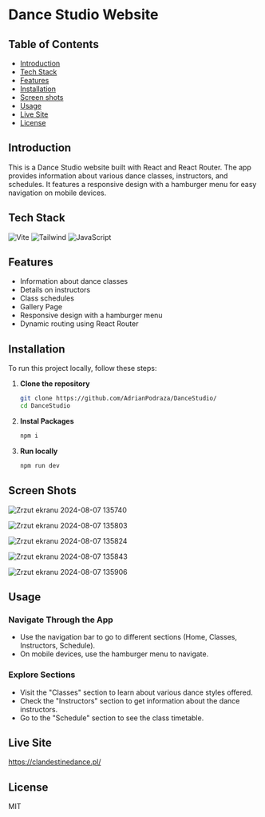 # Dance Studio Website

## Table of Contents

- [Introduction](#introduction)
- [Tech Stack](#tech-stack)
- [Features](#features)
- [Installation](#installation)
- [Screen shots](#screen-shots)
- [Usage](#usage)
- [Live Site](#live-site)
- [License](#license)

## Introduction

This is a Dance Studio website built with React and React Router. The app provides information about various dance classes, instructors, and schedules. It features a responsive design with a hamburger menu for easy navigation on mobile devices.

## Tech Stack

![Vite](https://img.shields.io/badge/Vite-B73BFE?style=for-the-badge&logo=vite&logoColor=FFD62E)
![Tailwind](https://img.shields.io/badge/Tailwind_CSS-38B2AC?style=for-the-badge&logo=tailwind-css&logoColor=white)
![JavaScript](https://img.shields.io/badge/JavaScript-323330?style=for-the-badge&logo=javascript&logoColor=F7DF1E)

## Features

- Information about dance classes
- Details on instructors
- Class schedules
- Gallery Page
- Responsive design with a hamburger menu
- Dynamic routing using React Router

## Installation

To run this project locally, follow these steps:

1. **Clone the repository**
   ```bash
   git clone https://github.com/AdrianPodraza/DanceStudio/
   cd DanceStudio
   ```
2. **Instal Packages**
   ```bash
   npm i
   ```
3. **Run locally**
   ```bash
   npm run dev
   ```
## Screen Shots

![Zrzut ekranu 2024-08-07 135740](https://github.com/user-attachments/assets/a216e316-2616-4cc1-9753-12d2e6a8bcaf)

![Zrzut ekranu 2024-08-07 135803](https://github.com/user-attachments/assets/ec17a7a0-d8cc-4629-b202-fd59175859d3)

![Zrzut ekranu 2024-08-07 135824](https://github.com/user-attachments/assets/1b1eb4a2-7e2e-4121-aaee-103697eebd04)

![Zrzut ekranu 2024-08-07 135843](https://github.com/user-attachments/assets/4c48b03a-de1b-49c1-b456-1013a2107e0b)

![Zrzut ekranu 2024-08-07 135906](https://github.com/user-attachments/assets/77e4bc97-e2fa-4be0-9419-963bf59fb974)



## Usage

### Navigate Through the App

- Use the navigation bar to go to different sections (Home, Classes, Instructors, Schedule).
- On mobile devices, use the hamburger menu to navigate.

### Explore Sections

- Visit the "Classes" section to learn about various dance styles offered.
- Check the "Instructors" section to get information about the dance instructors.
- Go to the "Schedule" section to see the class timetable.

## Live Site
https://clandestinedance.pl/

## License
MIT
